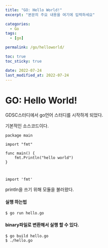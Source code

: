 ```yaml
---
title: "GO: Hello World!"
excerpt: "본문의 주요 내용을 여기에 입력하세요"

categories:
  - Go
tags:
  - [go]

permalink: /go/helloworld/

toc: true
toc_sticky: true

date: 2022-07-24
last_modified_at: 2022-07-24
---
```



# GO: Hello World!

GDSC스터디에서 go언어 스터디를 시작하게 되었다. 

기본적인 소스코드이다.

```
package main

import "fmt"

func main() {
	fmt.Println("hello world")
}
```
#

```
import 'fmt'
```
println을 쓰기 위해 모듈을 불러왔다.  

#### 실행 하는법 
```
$ go run hello.go
```

#### binary파일로 변환해서 실행 할 수 있다. 
```
$ go build hello.go 
$ ./hello.go
```
